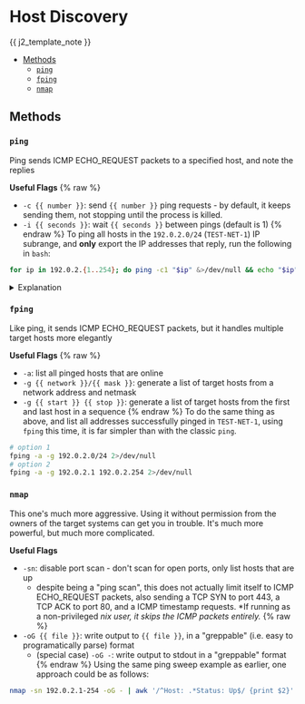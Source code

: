<!--
SPDX-FileCopyrightText: 2022 - 2024 Eli Array Minkoff

SPDX-License-Identifier: CC-BY-SA-4.0
-->

# Host Discovery

{{ j2_template_note }}

<!-- vim-markdown-toc GitLab -->

* [Methods](#methods)
  * [`ping`](#ping)
  * [`fping`](#fping)
  * [`nmap`](#nmap)

<!-- vim-markdown-toc -->

## Methods

### `ping`

Ping sends ICMP ECHO_REQUEST packets to a specified host, and note the replies

**Useful Flags**
{% raw %}
* `-c {{ number }}`: send `{{ number }}` ping requests - by default, it keeps sending them, not stopping until the process is killed.
* `-i {{ seconds }}`: wait `{{ seconds }}` between pings (default is 1)
{% endraw %}
To ping all hosts in the `192.0.2.0/24` (`TEST-NET-1`) IP subrange, and **only** export the IP addresses that reply, run the following in `bash`:

```sh
for ip in 192.0.2.{1..254}; do ping -c1 "$ip" &>/dev/null && echo "$ip"; done
```

<details>
<summary>Explanation</summary>
<code>192.0.2.{1..254}</code>: expands to <code>192.0.2.1 192.0.2.2</code>... <code>192.0.2.254</code>. The network and broadcast addresses are left out.<br>
...<code>&>/dev/null && echo "$ip"</code>: redirect stdout and stderr of the `ping` command to /dev/null, effectively discarding it. If the ping was successful, echo the IP address itself.
</details>

### `fping`

Like ping, it sends ICMP ECHO_REQUEST packets, but it handles multiple target hosts more elegantly

**Useful Flags**
{% raw %}
* `-a`: list all pinged hosts that are online
* `-g {{ network }}/{{ mask }}`: generate a list of target hosts from a network address and netmask
* `-g {{ start }} {{ stop }}`: generate a list of target hosts from the first and last host in a sequence
{% endraw %}
To do the same thing as above, and list all addresses successfully pinged in `TEST-NET-1`, using `fping` this time, it is far simpler than with the classic `ping`.

```sh
# option 1
fping -a -g 192.0.2.0/24 2>/dev/null
# option 2
fping -a -g 192.0.2.1 192.0.2.254 2>/dev/null
```

### `nmap`

This one's much more aggressive. Using it without permission from the owners of the target systems can get you in trouble. It's much more powerful, but much more complicated.

**Useful Flags**

* `-sn`: disable port scan - don't scan for open ports, only list hosts that are up
   * despite being a "ping scan", this does not actually limit itself to ICMP ECHO_REQUEST packets, also sending a TCP SYN to port 443, a TCP ACK to port 80, and a ICMP timestamp requests. *If running as a non-privileged *nix user, it skips the ICMP packets entirely.*
{% raw %}
* `-oG {{ file }}`: write output to `{{ file }}`, in a "greppable" (i.e. easy to programatically parse) format
   * (special case) `-oG -`: write output to stdout in a "greppable" format
{% endraw %}
Using the same ping sweep example as earlier, one approach could be as follows:

```sh
nmap -sn 192.0.2.1-254 -oG - | awk '/^Host: .*Status: Up$/ {print $2}'
```
